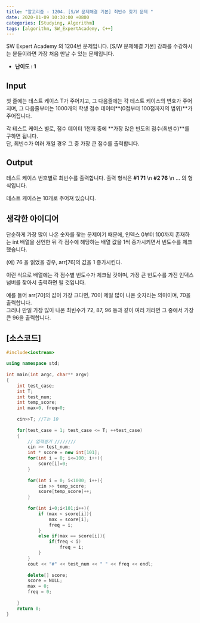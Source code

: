 ```yaml
---
title: "알고리즘 - 1204. [S/W 문제해결 기본] 최빈수 찾기 문제 "
date: 2020-01-09 10:30:00 +0800
categories: [Studying, Algorithm]
tags: [algorithm, SW_ExpertAcademy, C++]
---
```


SW Expert Academy 의 1204번 문제입니다. [S/W 문제해결 기본] 강좌를 수강하시는 분들이라면 가장 처음 만날 수 있는 문제입니다.

* **난이도 : 1**

  

## **Input**

첫 줄에는 테스트 케이스 T가 주어지고, 그 다음줄에는 각 테스트 케이스의 번호가 주어지며, 그 다음줄부터는 1000개의 학생 점수 데이터**(0점부터 100점까지의 범위)**가 주어집니다.

각 테스트 케이스 별로, 점수 데이터 1천개 중에 **가장 많은 빈도의 점수(최빈수)**를 구하면 됩니다.  
단, 최빈수가 여러 개일 경우 그 중 가장 큰 점수를 출력합니다.

## **Output**

테스트 케이스 번호별로 최빈수를 출력합니다. 출력 형식은 **#1 71** \n **#2 76** \n ... 의 형식입니다.

테스트 케이스는 10개로 주어져 있습니다.



## 생각한 아이디어

단순하게 가장 많이 나온 숫자를 찾는 문제이기 때문에, 인덱스 0부터 100까지 존재하는 int 배열을 선언한 뒤 각 점수에 해당하는 배열 값을 1씩 증가시키면서 빈도수를 체크했습니다.

(예) 76 을 읽었을 경우, arr[76]의 값을 1 증가시킨다.

이런 식으로 배열에는 각 점수별 빈도수가 체크될 것이며, 가장 큰 빈도수를 가진 인덱스 넘버를 찾아서 출력하면 될 것입니다.

예를 들어 arr[70]의 값이 가장 크다면, 70이 제일 많이 나온 숫자라는 의미이며, 70을 출력합니다.  
그러나 만일 가장 많이 나온 최빈수가 72, 87, 96 등과 같이 여러 개라면 그 중에서 가장 큰 96을 출력합니다.



## **[소스코드]**

```c++
#include<iostream>
 
using namespace std;
 
int main(int argc, char** argv)
{
    int test_case;
    int T;
    int test_num;
    int temp_score;
    int max=0, freq=0;
    
    cin>>T; //T는 10
     
    for(test_case = 1; test_case <= T; ++test_case)
    {
        // 입력받기 ////////
        cin >> test_num;      
        int * score = new int[101];
        for(int i = 0; i<=100; i++){
            score[i]=0;
        }
         
        for(int i = 0; i<1000; i++){
            cin >> temp_score;
            score[temp_score]++;
        }
         
        for(int i=0;i<101;i++){
            if (max < score[i]){
                max = score[i];
                freq = i;
            }
            else if(max == score[i]){
                if(freq < i)
                    freq = i;
            }
        }       
        cout << "#" << test_num << " " << freq << endl;
         
        delete[] score;
        score = NULL;
        max = 0;
        freq = 0;
 
    }
    return 0;
}
```



